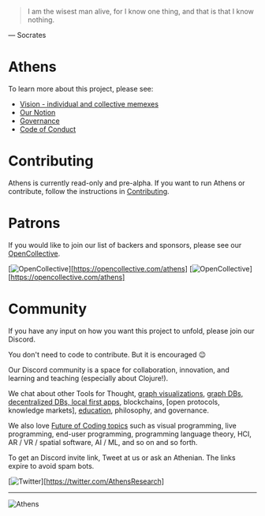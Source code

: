 > I am the wisest man alive, for I know one thing, and that is that I know nothing.

— Socrates

# Athens

To learn more about this project, please see:

- [Vision - individual and collective memexes](https://github.com/athensresearch/athens/blob/master/VISION.md)
- [Our Notion](https://www.notion.so/athensresearch/Athens-Research-67e1c6068cb449ff935d10e882fd9b05)
- [Governance](https://github.com/athensresearch/athens/blob/master/GOVERNANCE.md)
- [Code of Conduct](https://github.com/athensresearch/athens/blob/master/CODE_OF_CONDUCT.md)

# Contributing

Athens is currently read-only and pre-alpha. If you want to run Athens or contribute, follow the instructions in [Contributing](https://github.com/athensresearch/athens/blob/master/CONTRIBUTING.md).

# Patrons

If you would like to join our list of backers and sponsors, please see our [OpenCollective](https://opencollective.com/athens).

[![OpenCollective](https://opencollective.com/athens/tiers/backer.svg?avatarHeight=36)][https://opencollective.com/athens]
[![OpenCollective](https://opencollective.com/athens/tiers/sponsor.svg?avatarHeight=36)][https://opencollective.com/athens]

# Community

If you have any input on how you want this project to unfold, please join our Discord.

You don't need to code to contribute. But it is encouraged 😉

Our Discord community is a space for collaboration, innovation, and learning and teaching (especially about Clojure!).

We chat about other Tools for Thought, [graph visualizations](https://github.com/athensresearch/athens/issues/21), [graph DBs, decentralized DBs, local first apps](https://github.com/athensresearch/athens/issues/9), blockchains, [open protocols, knowledge markets], [education](https://github.com/athensresearch/athens/blob/master/doc/ClojureFam.md), philosophy, and governance.

We also love [Future of Coding topics](https://futureofcoding.org/episodes/046#question-thirteen-what-foc-topics-interest-you-most) such as visual programming, live programming, end-user programming, programming language theory, HCI, AR / VR / spatial software, AI / ML, and so on and so forth.

To get an Discord invite link, Tweet at us or ask an Athenian. The links expire to avoid spam bots.

[![Twitter](https://i.imgur.com/S41NYml.png)][https://twitter.com/AthensResearch]

---

![Athens](doc/athens-1920.jpg)
